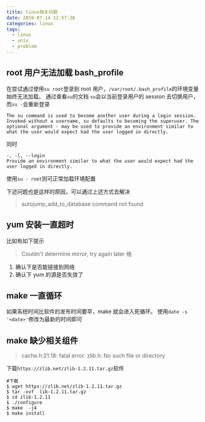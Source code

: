 ```yaml
---
title: linux相关问题
date: 2019-07-14 12:57:38
categories: linux
tags:
  - linux
  - unix
  - problem
---
```


## root 用户无法加载 bash_profile

在尝试通过使用`su root`登录到 root 用户，`/var/root/.bash_profile`的环境变量始终无法加载。
通过查看`su`的文档
`su`会以当前登录用户的 session 去切换用户，而`su -`会重新登录

    The su command is used to become another user during a login session. Invoked without a username, su defaults to becoming the superuser. The optional argument - may be used to provide an environment similar to what the user would expect had the user logged in directly.

同时

    -, -l, --login
    Provide an environment similar to what the user would expect had the user logged in directly.

使用`su - root`则可正常加载环境配置

下述问题也是这样的原因，可以通过上述方式去解决

> autojump_add_to_database command not found

## yum 安装一直超时

比如有如下提示

> Couldn't determine mirror, try again later 络

1. 确认下是否能链接到网络
2. 确认下 yum 的源是否失效了

## make 一直循环

如果系统时间比软件的发布时间要早，make 就会进入死循环。
使用`date -s '<date>'`修改为最新的时间即可

## make 缺少相关组件

> cache.h:21:18: fatal error: zlib.h: No such file or directory

下载`https://zlib.net/zlib-1.2.11.tar.gz`软件

```shell
#下载
$ wget https://zlib.net/zlib-1.2.11.tar.gz
$ tar -xvf  lib-1.2.11.tar.gz
$ cd zlib-1.2.11
$ ./configure
$ make  -j4
$ make install
```
